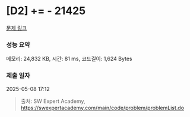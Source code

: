 # [D2] += - 21425 

[문제 링크](https://swexpertacademy.com/main/code/problem/problemDetail.do?contestProbId=AZD8K_UayDoDFAVs) 

### 성능 요약

메모리: 24,832 KB, 시간: 81 ms, 코드길이: 1,624 Bytes

### 제출 일자

2025-05-08 17:12



> 출처: SW Expert Academy, https://swexpertacademy.com/main/code/problem/problemList.do